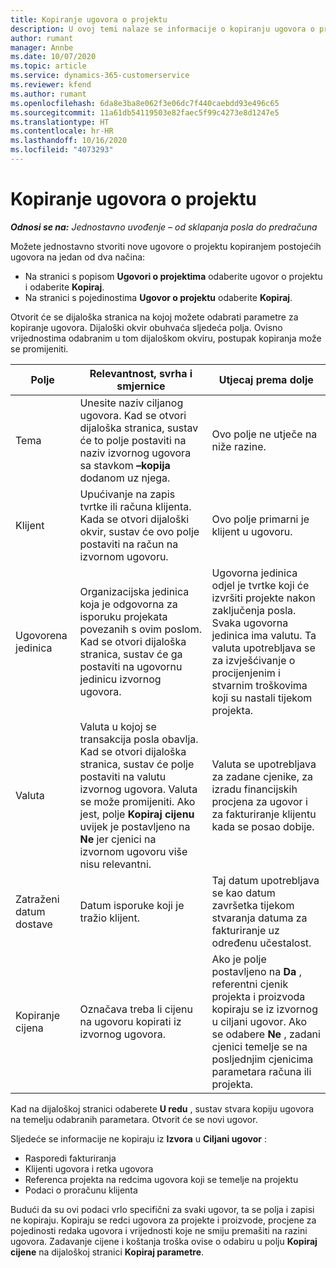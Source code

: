 ```yaml
---
title: Kopiranje ugovora o projektu
description: U ovoj temi nalaze se informacije o kopiranju ugovora o projektima u aplikaciji Project Operations.
author: rumant
manager: Annbe
ms.date: 10/07/2020
ms.topic: article
ms.service: dynamics-365-customerservice
ms.reviewer: kfend
ms.author: rumant
ms.openlocfilehash: 6da8e3ba8e062f3e06dc7f440caebdd93e496c65
ms.sourcegitcommit: 11a61db54119503e82faec5f99c4273e8d1247e5
ms.translationtype: HT
ms.contentlocale: hr-HR
ms.lasthandoff: 10/16/2020
ms.locfileid: "4073293"
---
```

# <a name="copying-project-contracts"></a>Kopiranje ugovora o projektu

_**Odnosi se na:** Jednostavno uvođenje – od sklapanja posla do predračuna_

Možete jednostavno stvoriti nove ugovore o projektu kopiranjem postojećih ugovora na jedan od dva načina: 

  - Na stranici s popisom **Ugovori o projektima** odaberite ugovor o projektu i odaberite **Kopiraj**.
  - Na stranici s pojedinostima **Ugovor o projektu** odaberite **Kopiraj**.

Otvorit će se dijaloška stranica na kojoj možete odabrati parametre za kopiranje ugovora. Dijaloški okvir obuhvaća sljedeća polja. Ovisno vrijednostima odabranim u tom dijaloškom okviru, postupak kopiranja može se promijeniti.

| **Polje** | **Relevantnost, svrha i smjernice** | **Utjecaj prema dolje** |
| --- | --- | --- |
| Tema | Unesite naziv ciljanog ugovora. Kad se otvori dijaloška stranica, sustav će to polje postaviti na naziv izvornog ugovora sa stavkom **–kopija** dodanom uz njega. | Ovo polje ne utječe na niže razine. |
| Klijent | Upućivanje na zapis tvrtke ili računa klijenta. Kada se otvori dijaloški okvir, sustav će ovo polje postaviti na račun na izvornom ugovoru. | Ovo polje primarni je klijent u ugovoru. |
| Ugovorena jedinica | Organizacijska jedinica koja je odgovorna za isporuku projekata povezanih s ovim poslom. Kad se otvori dijaloška stranica, sustav će ga postaviti na ugovornu jedinicu izvornog ugovora. | Ugovorna jedinica odjel je tvrtke koji će izvršiti projekte nakon zaključenja posla. Svaka ugovorna jedinica ima valutu. Ta valuta upotrebljava se za izvješćivanje o procijenjenim i stvarnim troškovima koji su nastali tijekom projekta. |
| Valuta | Valuta u kojoj se transakcija posla obavlja. Kad se otvori dijaloška stranica, sustav će polje postaviti na valutu izvornog ugovora. Valuta se može promijeniti. Ako jest, polje **Kopiraj cijenu** uvijek je postavljeno na **Ne** jer cjenici na izvornom ugovoru više nisu relevantni. | Valuta se upotrebljava za zadane cjenike, za izradu financijskih procjena za ugovor i za fakturiranje klijentu kada se posao dobije. |
| Zatraženi datum dostave | Datum isporuke koji je tražio klijent. | Taj datum upotrebljava se kao datum završetka tijekom stvaranja datuma za fakturiranje uz određenu učestalost. |
| Kopiranje cijena | Označava treba li cijenu na ugovoru kopirati iz izvornog ugovora. | Ako je polje postavljeno na **Da** , referentni cjenik projekta i proizvoda kopiraju se iz izvornog u ciljani ugovor. Ako se odabere **Ne** , zadani cjenici temelje se na posljednjim cjenicima parametara računa ili projekta. |

Kad na dijaloškoj stranici odaberete **U redu** , sustav stvara kopiju ugovora na temelju odabranih parametara. Otvorit će se novi ugovor.

Sljedeće se informacije ne kopiraju iz **Izvora** u **Ciljani ugovor** :

  - Rasporedi fakturiranja
  - Klijenti ugovora i retka ugovora
  - Referenca projekta na redcima ugovora koji se temelje na projektu
  - Podaci o proračunu klijenta

Budući da su ovi podaci vrlo specifični za svaki ugovor, ta se polja i zapisi ne kopiraju. Kopiraju se redci ugovora za projekte i proizvode, procjene za pojedinosti redaka ugovora i vrijednosti koje ne smiju premašiti na razini ugovora. Zadavanje cijene i koštanja troška ovise o odabiru u polju **Kopiraj cijene** na dijaloškoj stranici **Kopiraj parametre**.
